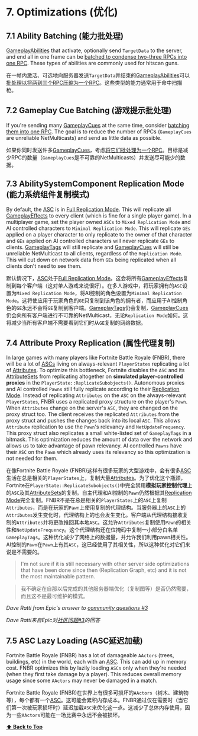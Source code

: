 # 7. Optimizations (优化)

## 7.1 Ability Batching (能力批处理)


[GameplayAbilities](04-concepts/04-6-gameplay-abilities.md) that activate, optionally send `TargetData` to the server, and end all in one frame can be [batched to condense two-three RPCs into one RPC](04-concepts/04-6-gameplay-abilities.md). These types of abilities are commonly used for hitscan guns.

在一帧内激活、可选地向服务器发送`TargetData`并结束的[GameplayAbilities](04-concepts/04-6-gameplay-abilities.md)可以[批处理以将两到三个RPC压缩为一个RPC](04-concepts/04-6-gameplay-abilities.md)。这些类型的能力通常用于命中扫描枪。

## 7.2 Gameplay Cue Batching (游戏提示批处理)

If you're sending many [GameplayCues](04-concepts/04-8-gameplay-cues.md) at the same time, consider [batching them into one RPC](04-concepts/04-8-gameplay-cues.md). The goal is to reduce the number of RPCs (`GameplayCues` are unreliable NetMulticasts) and send as little data as possible.

如果你同时发送许多[GameplayCues](04-concepts/04-8-gameplay-cues.md)，考虑[将它们批处理为一个RPC](04-concepts/04-8-gameplay-cues.md)。目标是减少RPC的数量（`GameplayCues`是不可靠的NetMulticasts）并发送尽可能少的数据。

## 7.3 AbilitySystemComponent Replication Mode (能力系统组件复制模式)

By default, the [ASC](04-concepts/04-1-ability-system-component.md) is in [Full Replication Mode](04-concepts/04-1-ability-system-component.md). This will replicate all [GameplayEffects](04-concepts/04-5-gameplay-effects.md) to every client (which is fine for a single player game). In a multiplayer game, set the player owned `ASCs` to `Mixed Replication Mode` and AI controlled characters to `Minimal Replication Mode`. This will replicate `GEs` applied on a player character to only replicate to the owner of that character and `GEs` applied on AI controlled characters will never replicate `GEs` to clients. [GameplayTags](04-concepts/04-2-gameplay-tags.md) will still replicate and [GameplayCues](04-concepts/04-8-gameplay-cues.md) will still be unreliable NetMulticast to all clients, regardless of the `Replication Mode`. This will cut down on network data from `GEs` being replicated when all clients don't need to see them.

默认情况下，[ASC](04-concepts/04-1-ability-system-component.md)处于[Full Replication Mode](04-concepts/04-1-ability-system-component.md)。这会将所有[GameplayEffects](04-concepts/04-5-gameplay-effects.md)复制到每个客户端（这对单人游戏来说很好）。在多人游戏中，将玩家拥有的`ASC`设置为`Mixed Replication Mode`，将AI控制的角色设置为`Minimal Replication Mode`。这将使应用于玩家角色的`GE`只复制到该角色的拥有者，而应用于AI控制角色的`GE`永远不会将`GE`复制到客户端。[GameplayTags](04-concepts/04-2-gameplay-tags.md)仍会复制，[GameplayCues](04-concepts/04-8-gameplay-cues.md)仍会向所有客户端进行不可靠的NetMulticast，无论`Replication Mode`如何。这将减少当所有客户端不需要看到它们时从`GE`复制的网络数据。

## 7.4 Attribute Proxy Replication (属性代理复制)

In large games with many players like Fortnite Battle Royale (FNBR), there will be a lot of [ASCs](04-concepts/04-1-ability-system-component.md) living on always-relevant `PlayerStates` replicating a lot of [Attributes](04-concepts/04-3-attributes.md). To optimize this bottleneck, Fortnite disables the `ASC` and its [AttributeSets](04-concepts/04-4-attribute-set.md) from replicating altogether on **simulated player-controlled proxies** in the `PlayerState::ReplicateSubobjects()`. Autonomous proxies and AI controlled `Pawns` still fully replicate according to their [Replication Mode](04-concepts/04-1-ability-system-component.md). Instead of replicating `Attributes` on the `ASC` on the always-relevant `PlayerStates`, FNBR uses a replicated proxy structure on the player's `Pawn`. When `Attributes` change on the server's `ASC`, they are changed on the proxy struct too. The client receives the replicated `Attributes` from the proxy struct and pushes the changes back into its local `ASC`. This allows `Attribute` replication to use the `Pawn`'s relevancy and `NetUpdateFrequency`. This proxy struct also replicates a small white-listed set of `GameplayTags` in a bitmask. This optimization reduces the amount of data over the network and allows us to take advantage of pawn relevancy. AI controlled `Pawns` have their `ASC` on the `Pawn` which already uses its relevancy so this optimization is not needed for them.

在像Fortnite Battle Royale (FNBR)这样有很多玩家的大型游戏中，会有很多[ASC](04-concepts/04-1-ability-system-component.md)生活在总是相关的`PlayerStates`上，复制大量[Attributes](04-concepts/04-3-attributes.md)。为了优化这个瓶颈，Fortnite在`PlayerState::ReplicateSubobjects()`中完全禁用**模拟玩家控制代理**上的`ASC`及其[AttributeSets](04-concepts/04-4-attribute-set.md)的复制。自主代理和AI控制的`Pawn`仍然根据其[Replication Mode](04-concepts/04-1-ability-system-component.md)完全复制。FNBR不是在总是相关的`PlayerStates`上的`ASC`上复制`Attributes`，而是在玩家的`Pawn`上使用复制的代理结构。当服务器上的`ASC`上的`Attributes`发生变化时，代理结构上的也会发生变化。客户端从代理结构接收复制的`Attributes`并将更改推回其本地`ASC`。这允许`Attributes`复制使用`Pawn`的相关性和`NetUpdateFrequency`。这个代理结构还在位掩码中复制一小部分白名单`GameplayTags`。这种优化减少了网络上的数据量，并允许我们利用pawn相关性。AI控制的`Pawn`在`Pawn`上有其`ASC`，这已经使用了其相关性，所以这种优化对它们来说是不需要的。

> I'm not sure if it is still necessary with other server side optimizations that have been done since then (Replication Graph, etc) and it is not the most maintainable pattern.

> 我不确定在自那以后完成的其他服务器端优化（复制图等）是否仍然需要，而且这不是最可维护的模式。

*Dave Ratti from Epic's answer to [community questions #3](https://epicgames.ent.box.com/s/m1egifkxv3he3u3xezb9hzbgroxyhx89)*

*Dave Ratti来自Epic对[社区问题#3](https://epicgames.ent.box.com/s/m1egifkxv3he3u3xezb9hzbgroxyhx89)的回答*

## 7.5 ASC Lazy Loading (ASC延迟加载)

Fortnite Battle Royale (FNBR) has a lot of damageable `AActors` (trees, buildings, etc) in the world, each with an [ASC](04-concepts/04-1-ability-system-component.md). This can add up in memory cost. FNBR optimizes this by lazily loading `ASCs` only when they're needed (when they first take damage by a player). This reduces overall memory usage since some `AActors` may never be damaged in a match.

Fortnite Battle Royale (FNBR)在世界上有很多可损坏的`AActors`（树木、建筑物等），每个都有一个[ASC](04-concepts/04-1-ability-system-component.md)。这可能会累积内存成本。FNBR通过仅在需要时（当它们第一次被玩家损坏时）延迟加载`ASC`来优化这一点。这减少了总体内存使用，因为一些`AActors`可能在一场比赛中永远不会被损坏。

**[⬆ Back to Top](../README.md#table-of-contents)**
